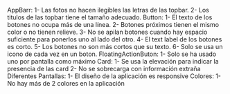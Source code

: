 AppBarr:
    1- Las fotos no hacen ilegibles las letras de las topbar.
    2- Los titulos de las topbar tiene el tamaño adecuado.
Button:
    1- El texto de los botones no ocupa más de una línea.
    2- Botones próximos tienen el mismo color o no tienen relieve.
    3- No se apilan botones cuando hay espacio suficiente para ponerlos uno al lado del otro. 
    4- El text label de los botones es corto.
    5- Los botones no son más cortos que su texto.
    6- Solo se usa un icono de cada vez en un boton.
FloatingActionButon:
    1- Solo se ha usado uno por pantalla como máximo
Card:
    1- Se usa la elevación para indicar la presencia de las card
    2- No se sobrecarga con información extraña
Diferentes Pantallas:
    1- El diseño de la aplicación es responsive 
Colores:
    1- No hay más de 2 colores en la aplicación
    
    
    
